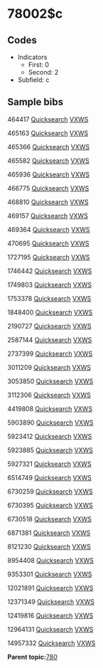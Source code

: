 # 78002$c

## Codes

-   Indicators
    -   First: 0
    -   Second: 2
-   Subfield: c

## Sample bibs

464417 [Quicksearch](https://search.library.yale.edu/catalog/464417) [VXWS](http://prodorbis.library.yale.edu:7014/vxws/GetHoldingsService?bibId=464417)

465163 [Quicksearch](https://search.library.yale.edu/catalog/465163) [VXWS](http://prodorbis.library.yale.edu:7014/vxws/GetHoldingsService?bibId=465163)

465366 [Quicksearch](https://search.library.yale.edu/catalog/465366) [VXWS](http://prodorbis.library.yale.edu:7014/vxws/GetHoldingsService?bibId=465366)

465582 [Quicksearch](https://search.library.yale.edu/catalog/465582) [VXWS](http://prodorbis.library.yale.edu:7014/vxws/GetHoldingsService?bibId=465582)

465936 [Quicksearch](https://search.library.yale.edu/catalog/465936) [VXWS](http://prodorbis.library.yale.edu:7014/vxws/GetHoldingsService?bibId=465936)

466775 [Quicksearch](https://search.library.yale.edu/catalog/466775) [VXWS](http://prodorbis.library.yale.edu:7014/vxws/GetHoldingsService?bibId=466775)

468810 [Quicksearch](https://search.library.yale.edu/catalog/468810) [VXWS](http://prodorbis.library.yale.edu:7014/vxws/GetHoldingsService?bibId=468810)

469157 [Quicksearch](https://search.library.yale.edu/catalog/469157) [VXWS](http://prodorbis.library.yale.edu:7014/vxws/GetHoldingsService?bibId=469157)

469364 [Quicksearch](https://search.library.yale.edu/catalog/469364) [VXWS](http://prodorbis.library.yale.edu:7014/vxws/GetHoldingsService?bibId=469364)

470695 [Quicksearch](https://search.library.yale.edu/catalog/470695) [VXWS](http://prodorbis.library.yale.edu:7014/vxws/GetHoldingsService?bibId=470695)

1727195 [Quicksearch](https://search.library.yale.edu/catalog/1727195) [VXWS](http://prodorbis.library.yale.edu:7014/vxws/GetHoldingsService?bibId=1727195)

1746442 [Quicksearch](https://search.library.yale.edu/catalog/1746442) [VXWS](http://prodorbis.library.yale.edu:7014/vxws/GetHoldingsService?bibId=1746442)

1749803 [Quicksearch](https://search.library.yale.edu/catalog/1749803) [VXWS](http://prodorbis.library.yale.edu:7014/vxws/GetHoldingsService?bibId=1749803)

1753378 [Quicksearch](https://search.library.yale.edu/catalog/1753378) [VXWS](http://prodorbis.library.yale.edu:7014/vxws/GetHoldingsService?bibId=1753378)

1848400 [Quicksearch](https://search.library.yale.edu/catalog/1848400) [VXWS](http://prodorbis.library.yale.edu:7014/vxws/GetHoldingsService?bibId=1848400)

2190727 [Quicksearch](https://search.library.yale.edu/catalog/2190727) [VXWS](http://prodorbis.library.yale.edu:7014/vxws/GetHoldingsService?bibId=2190727)

2587144 [Quicksearch](https://search.library.yale.edu/catalog/2587144) [VXWS](http://prodorbis.library.yale.edu:7014/vxws/GetHoldingsService?bibId=2587144)

2737399 [Quicksearch](https://search.library.yale.edu/catalog/2737399) [VXWS](http://prodorbis.library.yale.edu:7014/vxws/GetHoldingsService?bibId=2737399)

3011209 [Quicksearch](https://search.library.yale.edu/catalog/3011209) [VXWS](http://prodorbis.library.yale.edu:7014/vxws/GetHoldingsService?bibId=3011209)

3053850 [Quicksearch](https://search.library.yale.edu/catalog/3053850) [VXWS](http://prodorbis.library.yale.edu:7014/vxws/GetHoldingsService?bibId=3053850)

3112306 [Quicksearch](https://search.library.yale.edu/catalog/3112306) [VXWS](http://prodorbis.library.yale.edu:7014/vxws/GetHoldingsService?bibId=3112306)

4419808 [Quicksearch](https://search.library.yale.edu/catalog/4419808) [VXWS](http://prodorbis.library.yale.edu:7014/vxws/GetHoldingsService?bibId=4419808)

5903890 [Quicksearch](https://search.library.yale.edu/catalog/5903890) [VXWS](http://prodorbis.library.yale.edu:7014/vxws/GetHoldingsService?bibId=5903890)

5923412 [Quicksearch](https://search.library.yale.edu/catalog/5923412) [VXWS](http://prodorbis.library.yale.edu:7014/vxws/GetHoldingsService?bibId=5923412)

5923885 [Quicksearch](https://search.library.yale.edu/catalog/5923885) [VXWS](http://prodorbis.library.yale.edu:7014/vxws/GetHoldingsService?bibId=5923885)

5927321 [Quicksearch](https://search.library.yale.edu/catalog/5927321) [VXWS](http://prodorbis.library.yale.edu:7014/vxws/GetHoldingsService?bibId=5927321)

6514749 [Quicksearch](https://search.library.yale.edu/catalog/6514749) [VXWS](http://prodorbis.library.yale.edu:7014/vxws/GetHoldingsService?bibId=6514749)

6730259 [Quicksearch](https://search.library.yale.edu/catalog/6730259) [VXWS](http://prodorbis.library.yale.edu:7014/vxws/GetHoldingsService?bibId=6730259)

6730395 [Quicksearch](https://search.library.yale.edu/catalog/6730395) [VXWS](http://prodorbis.library.yale.edu:7014/vxws/GetHoldingsService?bibId=6730395)

6730518 [Quicksearch](https://search.library.yale.edu/catalog/6730518) [VXWS](http://prodorbis.library.yale.edu:7014/vxws/GetHoldingsService?bibId=6730518)

6871381 [Quicksearch](https://search.library.yale.edu/catalog/6871381) [VXWS](http://prodorbis.library.yale.edu:7014/vxws/GetHoldingsService?bibId=6871381)

8121230 [Quicksearch](https://search.library.yale.edu/catalog/8121230) [VXWS](http://prodorbis.library.yale.edu:7014/vxws/GetHoldingsService?bibId=8121230)

8954408 [Quicksearch](https://search.library.yale.edu/catalog/8954408) [VXWS](http://prodorbis.library.yale.edu:7014/vxws/GetHoldingsService?bibId=8954408)

9353301 [Quicksearch](https://search.library.yale.edu/catalog/9353301) [VXWS](http://prodorbis.library.yale.edu:7014/vxws/GetHoldingsService?bibId=9353301)

12021891 [Quicksearch](https://search.library.yale.edu/catalog/12021891) [VXWS](http://prodorbis.library.yale.edu:7014/vxws/GetHoldingsService?bibId=12021891)

12371349 [Quicksearch](https://search.library.yale.edu/catalog/12371349) [VXWS](http://prodorbis.library.yale.edu:7014/vxws/GetHoldingsService?bibId=12371349)

12419816 [Quicksearch](https://search.library.yale.edu/catalog/12419816) [VXWS](http://prodorbis.library.yale.edu:7014/vxws/GetHoldingsService?bibId=12419816)

12964131 [Quicksearch](https://search.library.yale.edu/catalog/12964131) [VXWS](http://prodorbis.library.yale.edu:7014/vxws/GetHoldingsService?bibId=12964131)

14957332 [Quicksearch](https://search.library.yale.edu/catalog/14957332) [VXWS](http://prodorbis.library.yale.edu:7014/vxws/GetHoldingsService?bibId=14957332)

**Parent topic:**[780](../../tags/780/780.md)

